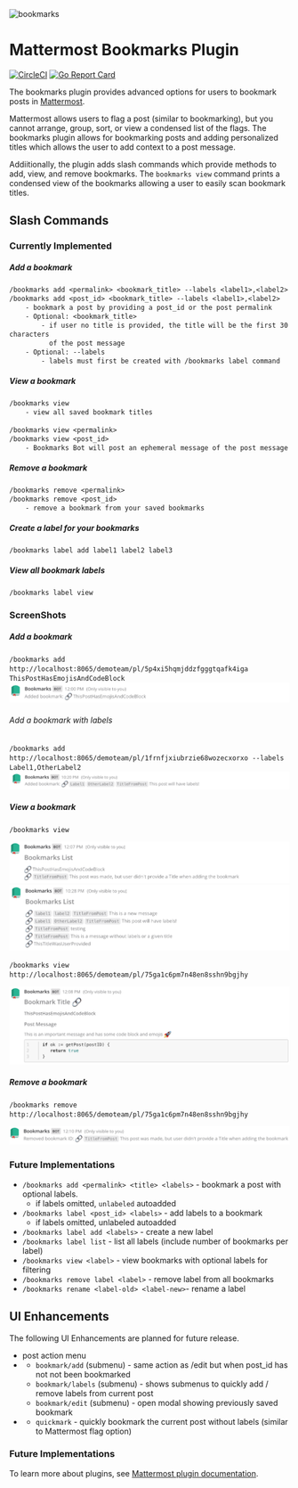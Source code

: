 <img src="https://github.com/jfrerich/mattermost-plugin-bookmarks/blob/master/assets/profile.png?raw=true" width="75" height="75" alt="bookmarks">

# Mattermost Bookmarks Plugin

[![CircleCI](https://circleci.com/gh/jfrerich/mattermost-plugin-bookmarks.svg?style=shield)](https://circleci.com/gh/jfrerich/mattermost-plugin-bookmarks)
[![Go Report Card](https://goreportcard.com/badge/github.com/jfrerich/mattermost-plugin-bookmarks)](https://goreportcard.com/report/github.com/jfrerich/mattermost-plugin-bookmarks)
<!-- [![codecov](https://codecov.io/gh/jfrerich/mattermost-plugin-bookmarks/branch/master/graph/badge.svg)](https://codecov.io/gh/jfrerich/mattermost-plugin-bookmarks) -->

The bookmarks plugin provides advanced options for users to bookmark posts in [Mattermost](https://mattermost.com).

Mattermost allows users to flag a post (similar to bookmarking), but you cannot arrange, group, sort, or view a condensed list of the flags. The bookmarks plugin allows for bookmarking posts and adding personalized titles which allows the user to add context to a post message.

Addiitionally, the plugin adds slash commands which provide methods to add, view, and remove bookmarks. The `bookmarks view` command prints a condensed view of the bookmarks allowing a user to easily scan bookmark titles.


## Slash Commands

### Currently Implemented

##### Add a bookmark

```
/bookmarks add <permalink> <bookmark_title> --labels <label1>,<label2>
/bookmarks add <post_id> <bookmark_title> --labels <label1>,<label2>
    - bookmark a post by providing a post_id or the post permalink
    - Optional: <bookmark_title>
        - if user no title is provided, the title will be the first 30 characters
          of the post message
    - Optional: --labels
        - labels must first be created with /bookmarks label command
```

##### View a bookmark

```
/bookmarks view
    - view all saved bookmark titles

/bookmarks view <permalink>
/bookmarks view <post_id>
    - Bookmarks Bot will post an ephemeral message of the post message
```

##### Remove a bookmark

```
/bookmarks remove <permalink>
/bookmarks remove <post_id>
    - remove a bookmark from your saved bookmarks
```

##### Create a label for your bookmarks

```
/bookmarks label add label1 label2 label3
```

##### View all bookmark labels

```
/bookmarks label view
```

### ScreenShots

##### Add a bookmark

`/bookmarks add http://localhost:8065/demoteam/pl/5p4xi5hqmjddzfgggtqafk4iga ThisPostHasEmojisAndCodeBlock`
![bookmarks add post](./assets/commandAddPost.png)

###### Add a bookmark with labels

`/bookmarks add http://localhost:8065/demoteam/pl/1frnfjxiubrzie68wozecxorxo --labels Label1,OtherLabel2`
![bookmarks add post with labels](./assets/commandAddPostWithLabels.png)

##### View a bookmark

`/bookmarks view`

![bookmarks view](./assets/commandView.png)
![bookmarks view 2](./assets/commandView2.png)

`/bookmarks view http://localhost:8065/demoteam/pl/75ga1c6pm7n48en8sshn9bgjhy`

![bookmarks view post](./assets/commandViewWithPostID.png)

##### Remove a bookmark

`/bookmarks remove http://localhost:8065/demoteam/pl/75ga1c6pm7n48en8sshn9bgjhy`

![bookmarks remove post](./assets/commandRemovePost.png)

### Future Implementations

* `/bookmarks add <permalink> <title> <labels>` - bookmark a post with optional labels.
  * if labels omitted, `unlabeled` autoadded
* `/bookmarks label <post_id> <labels>` - add labels to a bookmark
  * if labels omitted, unlabeled autoadded
* `/bookmarks label add <labels>` - create a new label
* `/bookmarks label list` - list all labels (include number of bookmarks per label)
* `/bookmarks view <label>` - view bookmarks with optional labels for filtering
* `/bookmarks remove label <label>` - remove label from all bookmarks
* `/bookmarks rename <label-old> <label-new>`- rename a label

## UI Enhancements

The following UI Enhancements are planned for future release.

* post action menu
*   * `bookmark/add` (submenu) - same action as /edit but when post_id has not not been bookmarked
    * `bookmark/labels` (submenu) - shows submenus to quickly add / remove labels from current post
    * `bookmark/edit` (submenu) - open modal showing previously saved bookmark
*   * `quickmark` - quickly bookmark the current post without labels (similar to Mattermost flag option)

### Future Implementations

To learn more about plugins, see [Mattermost plugin documentation](https://developers.mattermost.com/extend/plugins/).
